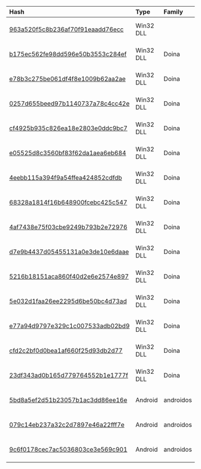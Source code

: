 |Hash|Type|Family|First_Seen|Name|
|:--|:--|:--|:--|:--|
|[963a520f5c8b236af70f91eaadd76ecc](https://www.virustotal.com/gui/file/963a520f5c8b236af70f91eaadd76ecc)|Win32 DLL||2022-11-24 03:36:00| |
|[b175ec562fe98dd596e50b3553c284ef](https://www.virustotal.com/gui/file/b175ec562fe98dd596e50b3553c284ef)|Win32 DLL|Doina|2021-03-13 17:58:37| |
|[e78b3c275be061df4f8e1009b62aa2ae](https://www.virustotal.com/gui/file/e78b3c275be061df4f8e1009b62aa2ae)|Win32 DLL|Doina|2020-12-31 09:51:52|e78b3c275be061df4f8e1009b62aa2ae.virus|
|[0257d655beed97b1140737a78c4cc42e](https://www.virustotal.com/gui/file/0257d655beed97b1140737a78c4cc42e)|Win32 DLL|Doina|2020-12-30 08:50:17|0257d655beed97b1140737a78c4cc42e.virus|
|[cf4925b935c826ea18e2803e0ddc9bc7](https://www.virustotal.com/gui/file/cf4925b935c826ea18e2803e0ddc9bc7)|Win32 DLL|Doina|2020-12-29 01:42:08|cf4925b935c826ea18e2803e0ddc9bc7.virus|
|[e05525d8c3560bf83f62da1aea6eb684](https://www.virustotal.com/gui/file/e05525d8c3560bf83f62da1aea6eb684)|Win32 DLL|Doina|2020-12-29 01:41:38|e05525d8c3560bf83f62da1aea6eb684.virus|
|[4eebb115a394f9a54ffea424852cdfdb](https://www.virustotal.com/gui/file/4eebb115a394f9a54ffea424852cdfdb)|Win32 DLL|Doina|2020-12-29 01:40:56|4eebb115a394f9a54ffea424852cdfdb.virus|
|[68328a1814f16b648900fcebc425c547](https://www.virustotal.com/gui/file/68328a1814f16b648900fcebc425c547)|Win32 DLL|Doina|2020-12-29 01:40:43|68328a1814f16b648900fcebc425c547.virus|
|[4af7438e75f03cbe9249b793b2e72976](https://www.virustotal.com/gui/file/4af7438e75f03cbe9249b793b2e72976)|Win32 DLL|Doina|2020-12-29 01:40:20|4af7438e75f03cbe9249b793b2e72976.virus|
|[d7e9b4437d05455131a0e3de10e6daae](https://www.virustotal.com/gui/file/d7e9b4437d05455131a0e3de10e6daae)|Win32 DLL|Doina|2020-12-29 01:40:13|d7e9b4437d05455131a0e3de10e6daae.virus|
|[5216b18151aca860f40d2e6e2574e897](https://www.virustotal.com/gui/file/5216b18151aca860f40d2e6e2574e897)|Win32 DLL|Doina|2020-12-25 14:21:20|5216b18151aca860f40d2e6e2574e897.virus|
|[5e032d1faa26ee2295d6be50bc4d73ad](https://www.virustotal.com/gui/file/5e032d1faa26ee2295d6be50bc4d73ad)|Win32 DLL|Doina|2020-12-25 14:07:36|5e032d1faa26ee2295d6be50bc4d73ad.virus|
|[e77a94d9797e329c1c007533adb02bd9](https://www.virustotal.com/gui/file/e77a94d9797e329c1c007533adb02bd9)|Win32 DLL|Doina|2020-12-25 14:06:07|e77a94d9797e329c1c007533adb02bd9.virus|
|[cfd2c2bf0d0bea1af660f25d93db2d77](https://www.virustotal.com/gui/file/cfd2c2bf0d0bea1af660f25d93db2d77)|Win32 DLL|Doina|2020-12-25 13:57:14|cfd2c2bf0d0bea1af660f25d93db2d77.virus|
|[23df343ad0b165d779764552b1e1777f](https://www.virustotal.com/gui/file/23df343ad0b165d779764552b1e1777f)|Win32 DLL|Doina|2020-12-25 13:56:45|23df343ad0b165d779764552b1e1777f.virus|
|[5bd8a5ef2d51b23057b1ac3dd86ee16e](https://www.virustotal.com/gui/file/5bd8a5ef2d51b23057b1ac3dd86ee16e)|Android|androidos|2019-04-19 14:27:07|5bd8a5ef2d51b23057b1ac3dd86ee16e.virus|
|[079c14eb237a32c2d7897e46a22fff7e](https://www.virustotal.com/gui/file/079c14eb237a32c2d7897e46a22fff7e)|Android|androidos|2019-02-25 02:25:46|079C14EB237A32C2D7897E46A22FFF7E.apk|
|[9c6f0178cec7ac5036803ce3e569c901](https://www.virustotal.com/gui/file/9c6f0178cec7ac5036803ce3e569c901)|Android|androidos|2018-07-18 15:29:00|9c6f0178cec7ac5036803ce3e569c901.virus|
